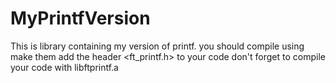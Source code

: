 # MyPrintfVersion

This is library containing my version of printf.
you should compile using make
them add the header <ft_printf.h> to your code don't forget to compile your code with libftprintf.a

